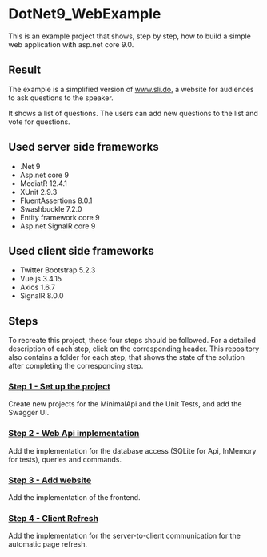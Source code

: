 # DotNet9_WebExample

This is an example project that shows, step by step, how to build a simple web application with asp.net core 9.0. 

## Result

The example is a simplified version of www.sli.do, a website for audiences to ask questions to the speaker.

It shows a list of questions. The users can add new questions to the list and vote for questions. 

## Used server side frameworks

* .Net 9
* Asp.net core 9
* MediatR 12.4.1
* XUnit 2.9.3
* FluentAssertions 8.0.1
* Swashbuckle 7.2.0
* Entity framework core 9
* Asp.net SignalR core 9

## Used client side frameworks
* Twitter Bootstrap 5.2.3
* Vue.js 3.4.15
* Axios 1.6.7
* SignalR 8.0.0
 
## Steps

To recreate this project, these four steps should be followed. For a detailed description of each step, click on the corresponding header. This repository also contains a folder for each step, that shows the state of the solution after completing the corresponding step.

### [Step 1 - Set up the project](Step1.md)

Create new projects for the MinimalApi and the Unit Tests, and add the Swagger UI.

### [Step 2 - Web Api implementation](Step2.md)

Add the implementation for the database access (SQLite for Api, InMemory for tests), queries and commands.

### [Step 3 - Add website](Step3.md)

Add the implementation of the frontend.

### [Step 4 - Client Refresh](Step4.md)

Add the implementation for the server-to-client communication for the automatic page refresh.
